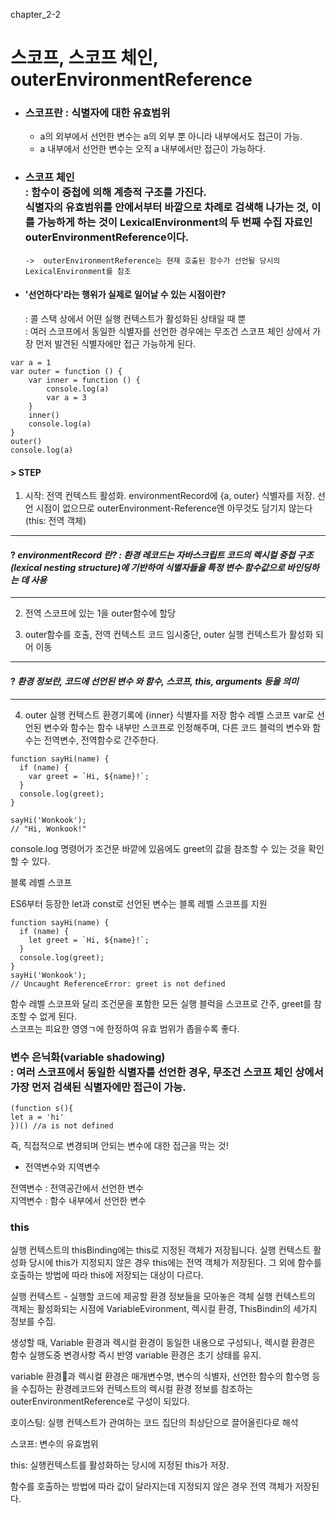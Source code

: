 chapter_2-2

# 스코프, 스코프 체인, outerEnvironmentReference

- ### 스코프란 : 식별자에 대한 유효범위

  - a의 외부에서 선언한 변수는 a의 외부 뿐 아니라 내부에서도 접근이 가능. 
  - a 내부에서 선언한 변수는 오직 a 내부에서만 접근이 가능하다.

- ### 스코프 체인 <br/> : 함수이 중첩에 의해 계층적 구조를 가진다.<br/> 식별자의 유효범위를 안에서부터 바깥으로 차례로 검색해 나가는 것, 이를 가능하게 하는 것이 LexicalEnvironment의 두 번째 수집 자료인 outerEnvironmentReference이다.

  `->  outerEnvironmentReference는 현재 호출된 함수가 선언될 당시의 LexicalEnvironment를 참조`

- #### '선언하다'라는 행위가 실제로 일어날 수 있는 시점이란?
  : 콜 스택 상에서 어떤 실행 컨텍스트가 활성화된 상태일 때 뿐<br/>: 여러 스코프에서 동일한 식별자를 선언한 경우에는 무조건 스코프 체인 상에서 가장 먼저 발견된 식별자에만 접근 가능하게 된다.

```
var a = 1
var outer = function () {
    var inner = function () {
        console.log(a)
        var a = 3
    }
    inner()
    console.log(a)
}
outer()
console.log(a)
```
#### > STEP <br/>

1. 시작: 전역 컨텍스트 활성화. environmentRecord에 {a, outer} 식별자를 저장.
선언 시점이 없으므로 outerEnvironment-Reference엔 아무것도 담기지 않는다 (this: 전역 객체)
---
  #### ? *environmentRecord 란? : 환경 레코드는 자바스크립트 코드의 렉시컬 중첩 구조(lexical nesting structure)에 기반하여 식별자들을 특정 변수·함수값으로 바인딩하는 데 사용*

---
2. 전역 스코프에 있는 1을 outer함수에 할당

3. outer함수를 호출, 전역 컨텍스트 코드 임시중단, outer 실행 컨텍스트가 활성화 되어 이동
---

 #### ? *환경 정보란, 코드에 선언된 변수 와 함수, 스코프, this, arguments 등을 의미*

---
4. outer 실행 컨텍스트 환경기록에 {inner} 식별자를 저장
함수 레벨 스코프
var로 선언된 변수와 함수는 함수 내부만 스코프로 인정해주며, 다른 코드 블럭의 변수와 함수는 전역변수, 전역함수로 간주한다.

```
function sayHi(name) {
  if (name) {
    var greet = `Hi, ${name}!`;
  }
  console.log(greet);
}

sayHi('Wonkook');
// "Hi, Wonkook!"
```

console.log 명령어가 조건문 바깥에 있음에도 greet의 값을 참조할 수 있는 것을 확인할 수 있다.

블록 레벨 스코프

ES6부터 등장한 let과 const로 선언된 변수는 블록 레벨 스코프를 지원

```
function sayHi(name) {
  if (name) {
    let greet = `Hi, ${name}!`;
  }
  console.log(greet);
}
sayHi('Wonkook');
// Uncaught ReferenceError: greet is not defined
```

함수 레벨 스코프와 달리 조건문을 포함한 모든 실행 블럭을 스코프로 간주, greet를 참조할 수 없게 된다.<br/>
스코프는 피요한 영영ㄱ에 한정하여 유효 범위가 좁을수록 좋다.

### 변수 은닉화(variable shadowing) <br/> : 여러 스코프에서 동일한 식별자를 선언한 경우, 무조건 스코프 체인 상에서 가장 먼저 검색된 식별자에만 접근이 가능.
```
(function s(){
let a = 'hi'
})() //a is not defined
```
즉, 직접적으로 변경되며 안되는 변수에 대한 접근을 막는 것!

- 전역변수와 지역변수

전역변수 : 전역공간에서 선언한 변수 <br/>
지역변수 : 함수 내부에서 선언한 변수


### this 
실행 컨텍스트의 thisBinding에는 this로 지정된 객체가 저장됩니다.
실행 컨텍스트 활성화 당시에 this가 지정되지 않은 경우 this에는 전역 객체가 저장된다. 
그 외에 함수를 호출하는 방법에 따라 this에 저장되는 대상이 다르다.

실행 컨텍스트 - 실행할 코드에 제공할 환경 정보들을 모아놓은 객체
실행 컨텍스트의 객체는 활성화되는 시점에 VariableEvironment, 렉시컬 환경, ThisBindin의 세가지 정보를 수집.

생성할 때, Variable 환경과 렉시컬 환경이 동일한 내용으로 구성되나, 렉시컬 환경은 함수 실행도중 변경사항 즉시 반영
variable 환경은 초기 상태를 유지.

variable 환경과 렉시컬 환경은 매개변수명, 변수의 식별자, 선언한 함수의 함수명 등을 수집하는 환경레코드와 
컨텍스트의 렉시컬 환경 정보를 참조하는 outerEnvironmentReference로 구성이 되있다.

호이스팅: 실행 컨텍스트가 관여하는 코드 집단의 최상단으로 끌어올린다로 해석

스코프: 변수의 유효범위

this: 실행컨텍스트를 활성화하는 당시에 지정된 this가 저장.

함수를 호출하는 방법에 따라 값이 달라지는데 지정되지 않은 경우 전역 객체가 저장된다.